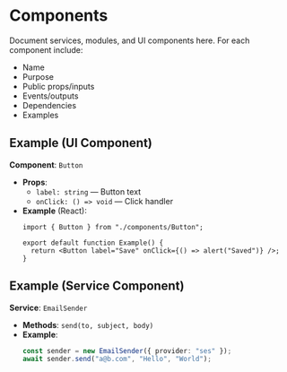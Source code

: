 # Components

Document services, modules, and UI components here. For each component include:
- Name
- Purpose
- Public props/inputs
- Events/outputs
- Dependencies
- Examples

## Example (UI Component)
**Component**: `Button`
- **Props**:
  - `label: string` — Button text
  - `onClick: () => void` — Click handler
- **Example** (React):
  ```tsx
  import { Button } from "./components/Button";

  export default function Example() {
    return <Button label="Save" onClick={() => alert("Saved")} />;
  }
  ```

## Example (Service Component)
**Service**: `EmailSender`
- **Methods**: `send(to, subject, body)`
- **Example**:
  ```ts
  const sender = new EmailSender({ provider: "ses" });
  await sender.send("a@b.com", "Hello", "World");
  ```